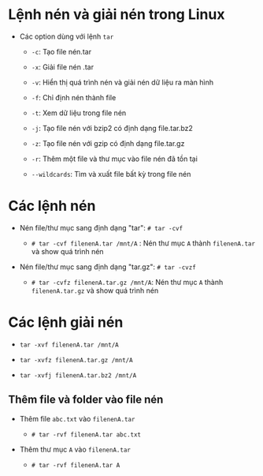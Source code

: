 # Lệnh nén và giải nén trong Linux

- Các option dùng với lệnh `tar`
	+ `-c`: Tạo file nén.tar

	+ `-x`: Giải file nén .tar

	+ `-v`: Hiển thị quá trình nén và giải nén dữ liệu ra màn hình

	+ `-f`: Chỉ định nén thành file

	+ `-t`: Xem dữ liệu trong file nén

	+ `-j`: Tạo file nén với bzip2 có định dạng file.tar.bz2

	+ `-z`: Tạo file nén với gzip có định dạng file.tar.gz

	+ `-r`: Thêm một file và thư mục vào file nén đã tồn tại

	+ `--wildcards`: Tìm và xuất file bất kỳ trong file nén

# Các lệnh nén
- Nén file/thư mục sang định dạng "tar": `# tar -cvf`
	+ `# tar -cvf filenenA.tar /mnt/A` : Nén thư mục `A` thành `filenenA.tar` và show quá trình nén

- Nén file/thư mục sang định dạng "tar.gz": `# tar -cvzf`
	+ `# tar -cvfz filenenA.tar.gz /mnt/A`: Nén thư mục `A` thành `filenenA.tar.gz` và show quá trình nén

# Các lệnh giải nén
+ `tar -xvf filenenA.tar /mnt/A`

+ `tar -xvfz filenenA.tar.gz /mnt/A`

+ `tar -xvfj filenenA.tar.bz2 /mnt/A`

## Thêm file và folder vào file nén

- Thêm file `abc.txt` vào `filenenA.tar`
	+ `# tar -rvf filenenA.tar abc.txt`

- Thêm thư mục `A` vào `filenenA.tar`
	+ `# tar -rvf filenenA.tar A`



